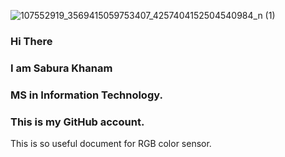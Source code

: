 ![107552919_3569415059753407_4257404152504540984_n (1)](https://github.com/mafu181/Color-Sensor/assets/141345493/be5ffeea-b81c-4249-b816-e5d5b2245066)
### Hi There
### I am Sabura Khanam
### MS in Information Technology.
### This is my GitHub account.

This is so useful document for RGB color sensor. 
